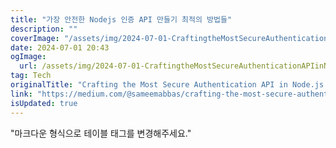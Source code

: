 ```yaml
---
title: "가장 안전한 Nodejs 인증 API 만들기 최적의 방법들"
description: ""
coverImage: "/assets/img/2024-07-01-CraftingtheMostSecureAuthenticationAPIinNodejsBestPractices_0.png"
date: 2024-07-01 20:43
ogImage: 
  url: /assets/img/2024-07-01-CraftingtheMostSecureAuthenticationAPIinNodejsBestPractices_0.png
tag: Tech
originalTitle: "Crafting the Most Secure Authentication API in Node.js: Best Practices"
link: "https://medium.com/@sameemabbas/crafting-the-most-secure-authentication-api-in-node-js-best-practices-1db8ac5cbf69"
isUpdated: true
---
```






"마크다운 형식으로 테이블 태그를 변경해주세요."